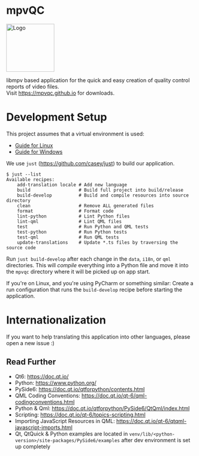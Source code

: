 # mpvQC

<img alt="Logo" src="https://avatars3.githubusercontent.com/u/47739558?s=200&v=4" width="128" height="128"/>

libmpv based application for the quick and easy creation of quality control reports of video files.  
Visit <a href="https://mpvqc.github.io">https://mpvqc.github.io</a> for downloads.

# Development Setup

This project assumes that a virtual environment is used:

* [Guide for Linux](docs/dev-setup-linux.md)
* [Guide for Windows](docs/dev-setup-windows.md)

We use `just` (https://github.com/casey/just) to build our application.

```shell
$ just --list
Available recipes:
    add-translation locale # Add new language
    build                  # Build full project into build/release
    build-develop          # Build and compile resources into source directory
    clean                  # Remove ALL generated files
    format                 # Format code
    lint-python            # Lint Python files
    lint-qml               # Lint QML files
    test                   # Run Python and QML tests
    test-python            # Run Python tests
    test-qml               # Run QML tests
    update-translations    # Update *.ts files by traversing the source code
```

Run `just build-develop` after each change in the `data`, `i18n`, or `qml` directories.
This will *compile* everything into a Python file and move it into the `mpvqc` directory
where it will be picked up on app start.

If you're on Linux, and you're using PyCharm or something similar:
Create a run configuration that runs the `build-develop` recipe before starting the application.

# Internationalization

If you want to help translating this application into other languages, please open a new issue :)

## Read Further

* Qt6: https://doc.qt.io/
* Python: https://www.python.org/
* PySide6: https://doc.qt.io/qtforpython/contents.html
* QML Coding Conventions: https://doc.qt.io/qt-6/qml-codingconventions.html
* Python & Qml: https://doc.qt.io/qtforpython/PySide6/QtQml/index.html
* Scripting: https://doc.qt.io/qt-6/topics-scripting.html
* Importing JavaScript Resources in QML: https://doc.qt.io/qt-6/qtqml-javascript-imports.html
* Qt, QtQuick & Python examples are located in `venv/lib/<python-version>/site-packages/PySide6/examples`
  after dev environment is set up completely
